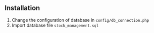 ## Installation

1. Change the configuration of database in `config/db_connection.php`
2. Import database file `stock_management.sql`
